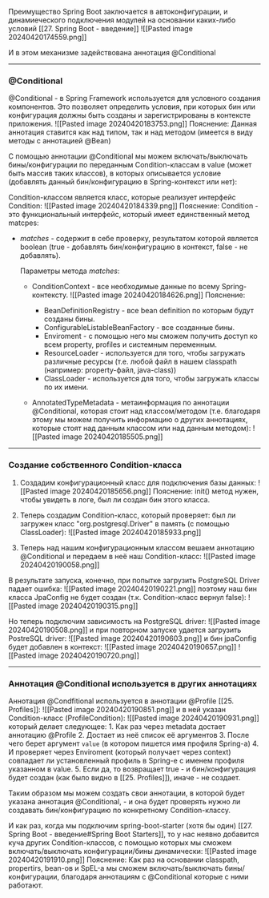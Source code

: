 Преимущество Spring Boot заключается в автоконфигурации, и динамиеческого подключения модулей на основании каких-либо условий [[27. Spring Boot - введение]]
![[Pasted image 20240420174559.png]]

И в этом механизме задействована аннотация @Conditional

---

### @Conditional

@Conditional - в Spring Framework используется для условного создания компонентов. Это позволяет определить условия, при которых бин или конфигурация должны быть созданы и зарегистрированы в контексте приложения.
![[Pasted image 20240420183753.png]]
Пояснение: Данная аннотация ставится как над типом, так и над методом (имеется в виду методы с аннотацией @Bean)

С помощью аннотации @Conditional мы можем включать/выключать бины/конфигурации по переданным Condition-классам в value (может быть массив таких классов), в которых описывается условие (добавлять данный бин/конфигурацию в Spring-контекст или нет):

Condition-классом является класс, которые реализует интерфейс Condition:
![[Pasted image 20240420184339.png]]
Пояснение: Condition - это функциональный интерфейс, который имеет единственный метод matсрes:
- *matсhes* -  содержит в себе проверку, результатом которой является boolean (true - добавлять бин/конфигурацию в контекст, false - не добавлять).

	Параметры метода *matches*:
	- ConditionContext - все необходимые данные по всему Spring-контексту.
	![[Pasted image 20240420184626.png]]
		Пояснение:
		- BeanDefinitionRegistry - все bean definition по которым будут созданы бины.
		- ConfigurableListableBeanFactory - все созданные бины.
		- Enviroment - с помощью него мы сможем получить доступ ко всем property, profiles и системным переменным.
		- ResourceLoader - используется для того, чтобы загружать различные ресурсы (т.е. любой файл в нашем classpath (например: property-файл, java-class))
		- ClassLoader - используется для того, чтобы загружать классы по их имени.

	- AnnotatedTypeMetadata - метаинформация по аннотации @Conditional, которая стоит над классом/методом (т.е. благодаря этому мы можем получить информацию о других аннотациях, которые стоят над данным классом или над данным методом):
	![[Pasted image 20240420185505.png]]


---

### Создание собственного Condition-класса

1. Создадим конфигурационный класс для подключения базы данных:
	![[Pasted image 20240420185656.png]]
	Пояснение: init() метод нужен, чтобы увидеть в логе, был ли создан бин этого класса.

2. Теперь создадим Condition-класс, который проверяет: был ли загружен класс "org.postgresql.Driver" в память (с помощью ClassLoader):
	![[Pasted image 20240420185933.png]]

3. Теперь над нашим конфигурационным классом вешаем аннотацию @Conditional и передаем в неё наш Condition-класс:
	![[Pasted image 20240420190058.png]]

В результате запуска, конечно, при попытке загрузить PostgreSQL Driver падает ошибка:
![[Pasted image 20240420190221.png]]
	поэтому наш бин класса JpaConfig не будет создан (т.к. Condition-класс вернул false):
	![[Pasted image 20240420190315.png]]

Но теперь подключим зависимость на PostgreSQL driver:
![[Pasted image 20240420190508.png]]
	и при повторном запуске удается загрузить PostreSQL driver:
	![[Pasted image 20240420190603.png]]
	и бин jpaConfig будет добавлен в контекст:
	![[Pasted image 20240420190657.png]]
	![[Pasted image 20240420190720.png]]


---

### Аннотация @Conditional используется в других аннотациях

Аннотация @Condfitional используется в аннотации @Profile [[25. Profiles]]:
![[Pasted image 20240420190851.png]]
	и в ней указан Condition-класс (ProfileCondition):
	![[Pasted image 20240420190931.png]]
	который делает следующее:
	 1. Как раз через metadata достает аннотацию @Profile
	 2. Достает из неё список её аргументов 
	 3. После чего берет аргумент `value` (в котором пишется имя профиля Spring-а)
	 4. И проверяет через Enviroment (который получает через context) совпадает ли установленный профиль в Spring-е c именем профиля указанном в value.
	 5. Если да, то возвращает true - и бин/конфигурация будет создан (как было видно в [[25. Profiles]]), иначе - не создает.

Таким образом мы можем создать свои аннотации, в которой будет указана аннотация @Conditional, - и она будет проверять нужно ли создавать бин/конфигурацию по конкретному Condition-классу.

И как раз, когда мы подключим spring-boot-starter (хотя бы один) [[27. Spring Boot - введение#Spring Boot Starters]], то у нас неявно добавится куча других Condition-классов, с помощью которых мы сможем включать/выключать конфигурации/бины динамически:
![[Pasted image 20240420191910.png]]
Пояснение: Как раз на основании classpath, propertirs, bean-ов и SpEL-а мы сможем включать/выключать бины/конфигурации, благодаря аннотациям с @Conditional которые с ними работают.